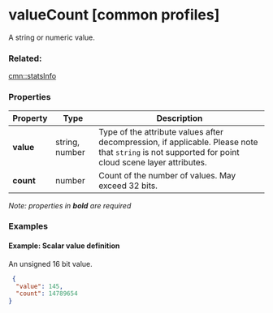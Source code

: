 # valueCount [common profiles]

A string or numeric value.

### Related:

[cmn::statsInfo](statsInfo.cmn.md)
### Properties

| Property | Type | Description |
| --- | --- | --- |
| **value** | string, number | Type of the attribute values after decompression, if applicable. Please note that `string` is not supported for point cloud scene layer attributes. |
| **count** | number | Count of the number of values. May exceed 32 bits. |

*Note: properties in **bold** are required*

### Examples 

#### Example: Scalar value definition 

An unsigned 16 bit value. 

```json
 {
  "value": 145,
  "count": 14789654
} 
```

